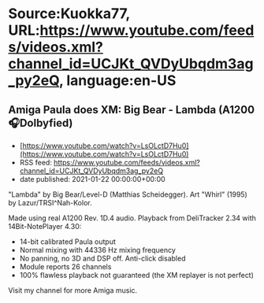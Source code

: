# Source:Kuokka77, URL:https://www.youtube.com/feeds/videos.xml?channel_id=UCJKt_QVDyUbqdm3ag_py2eQ, language:en-US

## Amiga Paula does XM: Big Bear - Lambda (A1200🎧Dolbyfied)
 - [https://www.youtube.com/watch?v=LsOLctD7Hu0](https://www.youtube.com/watch?v=LsOLctD7Hu0)
 - RSS feed: https://www.youtube.com/feeds/videos.xml?channel_id=UCJKt_QVDyUbqdm3ag_py2eQ
 - date published: 2021-01-22 00:00:00+00:00

"Lambda" by Big Bear/Level-D (Matthias Scheidegger). Art "Whirl" (1995) by Lazur/TRSI^Nah-Kolor.

Made using real A1200 Rev. 1D.4 audio. Playback from DeliTracker 2.34 with 14Bit-NotePlayer 4.30:
- 14-bit calibrated Paula output
- Normal mixing with 44336 Hz mixing frequency
- No panning, no 3D and DSP off. Anti-click disabled
- Module reports 26 channels
- 100% flawless playback not guaranteed (the XM replayer is not perfect)

Visit my channel for more Amiga music.

